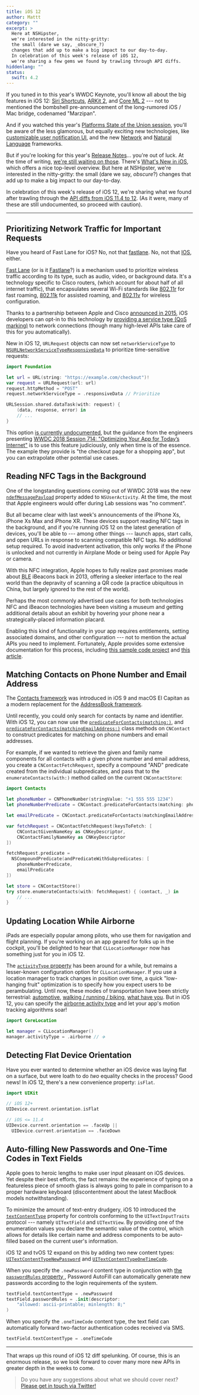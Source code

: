 ```yaml
---
title: iOS 12
author: Mattt
category: ""
excerpt: >
  Here at NSHipster,
  we're interested in the nitty-gritty:
  the small (dare we say, _obscure_?)
  changes that add up to make a big impact to our day-to-day.
  In celebration of this week's release of iOS 12,
  we're sharing a few gems we found by trawling through API diffs.
hiddenlang: ""
status:
  swift: 4.2
---
```


If you tuned in to this year's WWDC Keynote,
you'll know all about the big features in iOS 12:
[Siri Shortcuts](https://developer.apple.com/documentation/sirikit#2979425),
[ARKit 2](https://developer.apple.com/arkit/), and
[Core ML 2](https://developer.apple.com/machine-learning/) ---
not to mentioned the bombshell pre-announcement
of the long-rumored iOS / Mac bridge, codenamed "Marzipan".

And if you watched this year's
[Platforms State of the Union session](https://developer.apple.com/videos/play/wwdc2018/102/),
you'll be aware of the less glamorous,
but equally exciting new technologies,
like
[customizable user notification UI](https://developer.apple.com/documentation/usernotificationsui/),
and the new [Network](https://developer.apple.com/documentation/network)
and [Natural Language](https://developer.apple.com/documentation/naturallanguage) frameworks.

But if you're looking for this year's
[Release Notes](https://developer.apple.com/library/archive/releasenotes/General/RN-iOSSDK-11/index.html)...
you're out of luck.
At the time of writing,
[we're still waiting on those](https://developer.apple.com/search/?q=iOS%2012%20%22release%20notes%22).
There's [What's New in iOS](https://developer.apple.com/ios/whats-new/),
which offers a nice top-level overview.
But here at NSHipster,
we're interested in the nitty-gritty:
the small (dare we say, _obscure_?)
changes that add up to make a big impact to our day-to-day.

In celebration of this week's release of iOS 12,
we're sharing what we found after trawling through the
[API diffs from iOS 11.4 to 12](http://codeworkshop.net/objc-diff/sdkdiffs/ios/12.0/).
(As it were, many of these are still undocumented,
so proceed with caution).

---

## Prioritizing Network Traffic for Important Requests

Have you heard of Fast Lane for iOS?
No, not that [fastlane](https://fastlane.tools).
No, not that [IOS](https://www.cisco.com/c/en/us/products/ios-nx-os-software/ios-technologies/index.html),
either.

[Fast Lane](https://developer.cisco.com/site/fast-lane/)
(or is it [Fastlane](https://www.cisco.com/c/dam/en/us/td/docs/wireless/controller/technotes/8-3/Optimizing_WiFi_Connectivity_and_Prioritizing_Business_Apps.pdf)?)
is a mechanism used to prioritize wireless traffic according to its type,
such as audio, video, or background data.
It's a technology specific to Cisco routers,
(which account for about half of all internet traffic),
that encapsulates several Wi-Fi standards like
[802.11r](https://en.wikipedia.org/wiki/IEEE_802.11r-2008) for fast roaming,
[802.11k](https://en.wikipedia.org/wiki/IEEE_802.11k-2008) for assisted roaming, and
[802.11v](https://en.wikipedia.org/wiki/IEEE_802.11v) for wireless configuration.

Thanks to a partnership between Apple and Cisco
[announced in 2015](https://newsroom.cisco.com/press-release-content?type=webcontent&articleId=1715414),
iOS developers can opt-in to this technology by
[providing a service type (QoS marking)](https://developer.cisco.com/site/fast-lane/)
to network connections
(though many high-level APIs take care of this for you automatically).

New in iOS 12,
`URLRequest` objects can now set `networkServiceType` to
[`NSURLNetworkServiceTypeResponsiveData`](https://developer.apple.com/documentation/foundation/nsurlrequestnetworkservicetype/nsurlnetworkservicetyperesponsivedata?language=objc)
to prioritize time-sensitive requests:

```swift
import Foundation

let url = URL(string: "https://example.com/checkout")!
var request = URLRequest(url: url)
request.httpMethod = "POST"
request.networkServiceType = .responsiveData // Prioritize

URLSession.shared.dataTask(with: request) {
    (data, response, error) in
    // ...
}
```

This option [is currently undocumented](https://developer.apple.com/documentation/foundation/nsurlrequestnetworkservicetype/nsurlnetworkservicetyperesponsivedata?language=objc),
but the guidance from the engineers presenting
[WWDC 2018 Session 714: "Optimizing Your App for Today’s Internet"](https://developer.apple.com/videos/play/wwdc2018/714/)
is to use this feature judiciously,
only when time is of the essence.
The example they provide is "the checkout page for a shopping app",
but you can extrapolate other potential use cases.

## Reading NFC Tags in the Background

One of the longstanding questions coming out of WWDC 2018
was the new
[`ndefMessagePayload`](https://developer.apple.com/documentation/foundation/nsuseractivity/2968463-ndefmessagepayload)
property added to `NSUserActivity`.
At the time,
the most that Apple engineers would offer during Lab sessions was
"no comment".

But all became clear with last week's announcements
of the iPhone Xs, iPhone Xs Max and iPhone XR.
These devices support reading NFC tags in the background,
and if you're running iOS 12 on the latest generation of devices,
you'll be able to ---
among other things ---
launch apps, start calls, and open URLs
in response to scanning compatible NFC tags.
No additional setup required.
To avoid inadvertent activation,
this only works if the iPhone is unlocked
and not currently in Airplane Mode or being used for Apple Pay or camera.

With this NFC integration,
Apple hopes to fully realize past promises made about
<abbr title="Bluetooth Low Energy">BLE</abbr> iBeacons back in 2013,
offering a sleeker interface to the real world
than the depravity of scanning a QR code
(a practice ubiquitous in China,
but largely ignored to the rest of the world).

Perhaps the most commonly advertised use cases
for both technologies NFC and iBeacon technologies have been
visiting a museum and getting additional details about an exhibit
by hovering your phone near a strategically-placed information placard.

Enabling this kind of functionality in your app requires entitlements,
setting associated domains,
and other configuration ---
not to mention the actual APIs you need to implement.
Fortunately, Apple provides some extensive documentation for this process,
including [this sample code project](https://developer.apple.com/documentation/corenfc/building_an_nfc_tag_reader_app?changes=latest_minor)
and [this article](https://developer.apple.com/documentation/corenfc/adding_support_for_background_tag_reading?changes=latest_minor).

## Matching Contacts on Phone Number and Email Address

The [Contacts framework](https://developer.apple.com/documentation/contacts)
was introduced in iOS 9 and macOS El Capitan
as a modern replacement for the
[AddressBook framework](https://developer.apple.com/documentation/addressbook).

Until recently,
you could only search for contacts by name and identifier.
With iOS 12, you can now use the
[`predicateForContacts(matching:)`](https://developer.apple.com/documentation/contacts/cncontact/3020511-predicateforcontacts),
and [`predicateForContacts(matchingEmailAddress:)`](https://developer.apple.com/documentation/contacts/cncontact/3020510-predicateforcontacts)
class methods on `CNContact`
to construct predicates for matching on phone numbers and email addresses.

For example,
if we wanted to retrieve the given and family name components for all contacts
with a given phone number and email address,
you create a `CNContactFetchRequest`,
specify a compound "AND" predicate created from the individual subpredicates,
and pass that to the `enumerateContacts(with:)` method
called on the current `CNContactStore`:

```swift
import Contacts

let phoneNumber = CNPhoneNumber(stringValue: "+1 555 555 1234")
let phoneNumberPredicate = CNContact.predicateForContacts(matching: phoneNumber)

let emailPredicate = CNContact.predicateForContacts(matchingEmailAddress: "johnny@example.com")

var fetchRequest = CNContactFetchRequest(keysToFetch: [
    CNContactGivenNameKey as CNKeyDescriptor,
    CNContactFamilyNameKey as CNKeyDescriptor
])

fetchRequest.predicate =
  NSCompoundPredicate(andPredicateWithSubpredicates: [
    phoneNumberPredicate,
    emailPredicate
])

let store = CNContactStore()
try store.enumerateContacts(with: fetchRequest) { (contact, _) in
    // ...
}
```

## Updating Location While Airborne

iPads are especially popular among pilots,
who use them for navigation and flight planning.
If you're working on an app geared for folks up in the cockpit,
you'll be delighted to hear that
`CLLocationManager` now has something just for you in iOS 12.

The [`activityType` property](https://developer.apple.com/documentation/corelocation/cllocationmanager/1620567-activitytype)
has been around for a while,
but remains a lesser-known configuration option for `CLLocationManager`.
If you use a location manager to track changes in position over time,
a quick "low-hanging fruit" optimization is to specify
how you expect users to be perambulating.
Until now,
these modes of transportation have been strictly terrestrial:
[automotive](https://developer.apple.com/documentation/corelocation/clactivitytype/automotivenavigation),
[walking / running / biking](https://developer.apple.com/documentation/corelocation/clactivitytype/fitness),
[what have you](https://developer.apple.com/documentation/corelocation/clactivitytype/other).
But in iOS 12,
you can specify the
[airborne activity type](https://developer.apple.com/documentation/corelocation/clactivitytype/clactivitytypeairborne?language=objc)
and let your app's motion tracking algorithms soar!

```swift
import CoreLocation

let manager = CLLocationManager()
manager.activityType = .airborne // ✈️
```

## Detecting Flat Device Orientation

Have you ever wanted to determine whether an iOS device
was laying flat on a surface,
but were loath to do _two_ equality checks in the process?
Good news!
In iOS 12,
there's a new convenience property: `isFlat`.

```swift
import UIKit

// iOS 12+
UIDevice.current.orientation.isFlat

// iOS <= 11.4
UIDevice.current.orientation == .faceUp ||
  UIDevice.current.orientation == .faceDown
```

## Auto-filling New Passwords and One-Time Codes in Text Fields

Apple goes to heroic lengths to make user input pleasant on iOS devices.
Yet despite their best efforts,
the fact remains:
the experience of typing on a featureless piece of smooth glass
is always going to pale in comparison to a proper hardware keyboard
(discontentment about the latest MacBook models notwithstanding).

To minimize the amount of text-entry drudgery,
iOS 10 introduced the
[`textContentType`](https://developer.apple.com/documentation/uikit/uitextcontenttype) property
for controls conforming to the `UITextInputTraits` protocol ---
namely `UITextField` and `UITextView`.
By providing one of the enumeration values
you declare the semantic value of the control,
which allows for details like certain name and address components
to be auto-filled based on the current user's information.

iOS 12 and tvOS 12 expand on this by adding two new content types:
[`UITextContentTypeNewPassword`](https://developer.apple.com/documentation/uikit/uitextcontenttype/2980929-newpassword)
and
[`UITextContentTypeOneTimeCode`](https://developer.apple.com/documentation/uikit/uitextcontenttype/2980930-onetimecode).

When you specify the `.newPassword` content type
in conjunction with
[the `passwordRules` property ](https://nshipster.com/uitextinputpasswordrules/),
Password AutoFill can automatically generate new passwords
according to the login requirements of the system.

```swift
textField.textContentType = .newPassword
textField.passwordRules = .init(descriptor:
    "allowed: ascii-printable; minlength: 8;"
)
```

When you specify the `.oneTimeCode` content type,
the text field can automatically forward
two-factor authentication codes received via SMS.

```swift
textField.textContentType = .oneTimeCode
```

---

That wraps up this round of iOS 12 diff spelunking.
Of course, this is an enormous release,
so we look forward to cover many more new APIs in greater depth
in the weeks to come.

> Do you have any suggestions about what we should cover next?
> [Please get in touch via Twitter!](https://twitter.com/NSHipster/)
